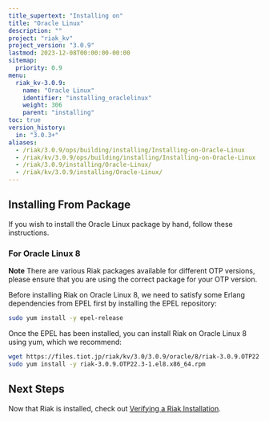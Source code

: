 ```yaml
---
title_supertext: "Installing on"
title: "Oracle Linux"
description: ""
project: "riak_kv"
project_version: "3.0.9"
lastmod: 2023-12-08T00:00:00-00:00
sitemap:
  priority: 0.9
menu:
  riak_kv-3.0.9:
    name: "Oracle Linux"
    identifier: "installing_oraclelinux"
    weight: 306
    parent: "installing"
toc: true
version_history:
  in: "3.0.3+"
aliases:
  - /riak/3.0.9/ops/building/installing/Installing-on-Oracle-Linux
  - /riak/kv/3.0.9/ops/building/installing/Installing-on-Oracle-Linux
  - /riak/3.0.9/installing/Oracle-Linux/
  - /riak/kv/3.0.9/installing/Oracle-Linux/
---
```


[install source index]: {{<baseurl>}}riak/kv/3.0.9/setup/installing/source
[install source erlang]: {{<baseurl>}}riak/kv/3.0.9/setup/installing/source/erlang
[install verify]: {{<baseurl>}}riak/kv/3.0.9/setup/installing/verify

## Installing From Package

If you wish to install the Oracle Linux package by hand, follow these
instructions.

### For Oracle Linux 8

**Note** There are various Riak packages available for different OTP versions, please ensure that you are using the correct package for your OTP version.

Before installing Riak on Oracle Linux 8, we need to satisfy some Erlang dependencies
from EPEL first by installing the EPEL repository:

```bash
sudo yum install -y epel-release
```

Once the EPEL has been installed, you can install Riak on Oracle Linux 8 using yum, which we recommend:

```bash
wget https://files.tiot.jp/riak/kv/3.0/3.0.9/oracle/8/riak-3.0.9.OTP22.3-1.el8.x86_64.rpm
sudo yum install -y riak-3.0.9.OTP22.3-1.el8.x86_64.rpm
```

## Next Steps

Now that Riak is installed, check out [Verifying a Riak Installation][install verify].

